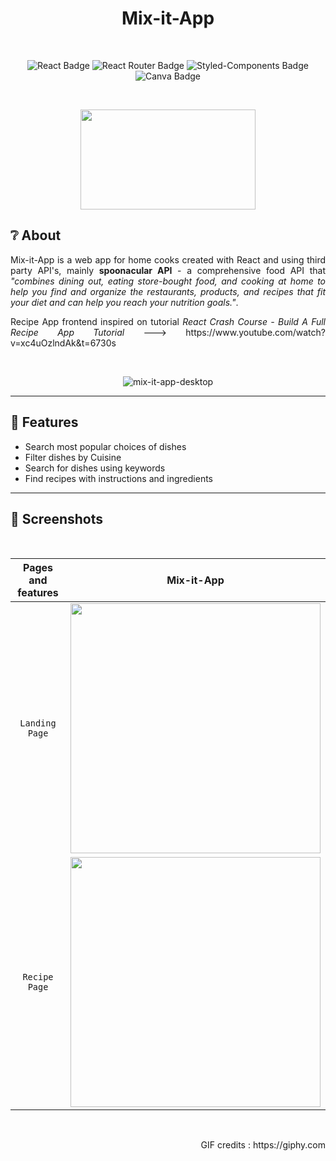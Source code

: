 <h1 align="center">Mix-it-App</h1><br/>

<div align="center">
  
![React Badge](https://img.shields.io/badge/React-61DAFB?style=for-the-badge&logo=react&logoColor=white)
![React Router Badge](https://img.shields.io/badge/React_Router-CA4245?style=for-the-badge&logo=react-router&logoColor=white)
![Styled-Components Badge](https://img.shields.io/badge/styledcomponents-DB7093?style=for-the-badge&logo=styled-components&logoColor=white)
![Canva Badge](https://img.shields.io/badge/canva-00C4CC?style=for-the-badge&logo=canva&logoColor=white)
  
</div>

<br/><p align="center"><img src="https://media.giphy.com/media/xT0xePLIUyxnXso8co/giphy.gif" width="280" height="160"/></p>

## ❔ About

<p align="justify">Mix-it-App is a web app for home cooks created with React and using third party API's, mainly <b>spoonacular API</b> - a comprehensive food API that <i>"combines dining out, eating store-bought food, and cooking at home to help you find and organize the restaurants, products, and recipes that fit your diet and can help you reach your nutrition goals."</i>.</p>

<p align="justify">Recipe App frontend inspired on tutorial <i>React Crash Course - Build A Full Recipe App Tutorial</i> --->  https://www.youtube.com/watch?v=xc4uOzlndAk&t=6730s</p/

<br/><div align="center">

![mix-it-app-desktop](https://user-images.githubusercontent.com/94974740/170089627-cf74df86-aab6-4989-9058-58e078aad9cf.png)

</div>

---

## 🍳 Features

- Search most popular choices of dishes
- Filter dishes by Cuisine
- Search for dishes using keywords
- Find recipes with instructions and ingredients

---

## 📸 Screenshots

<br/><div align="center">
  
|Pages and features|Mix-it-App|
| :----------------: | :---------------------------------------------------: |
|`Landing Page`|<img src="https://user-images.githubusercontent.com/94974740/170041008-ce25085b-719d-4255-bd02-7bcc85d3948a.png"  width="400" height="auto" />|
|`Recipe Page` |<img src="https://user-images.githubusercontent.com/94974740/170041015-67947864-bec6-40c7-bbfb-2defe6275b78.png"  width="400" height="auto">|
  
</div><br/>

<p align="right">GIF credits : https://giphy.com</p>